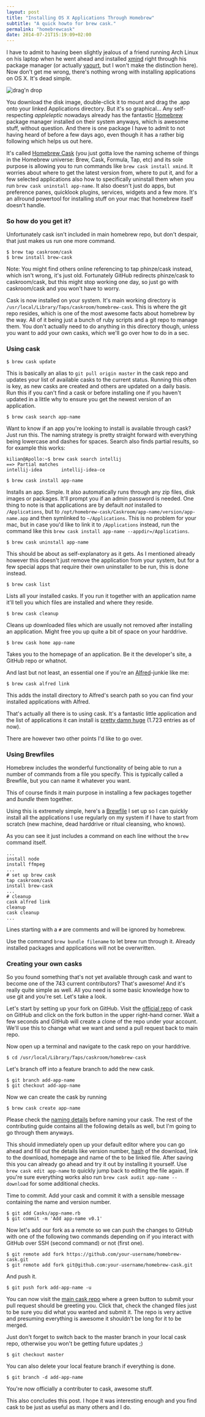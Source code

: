 ```yaml
---
layout: post
title: "Installing OS X Applications Through Homebrew"
subtitle: "A quick howto for brew cask."
permalink: "homebrewcask"
date: 2014-07-21T15:19:09+02:00
---
```


I have to admit to having been slightly jealous of a friend running Arch Linux on his laptop when he went ahead and installed [xmind](http://www.xmind.net/de/) right through his package manager (or actually [yaourt](https://wiki.archlinux.org/index.php/yaourt), but I won't make the distinction here). Now don't get me wrong, there's nothing wrong with installing applications on OS X. It's dead simple.

![drag'n drop](http://i.imgur.com/oHxuD7K.png)

You download the disk image, double-click it to mount and drag the .app onto your linked Applications directory. But it's so graphical... Any self-respecting *appleleptic* nowadays already has the fantastic [Homebrew](http://brew.sh/) package manager installed on their system anyways, which is awesome stuff, without question. And there is one package I have to admit to not having heard of before a few days ago, even though it has a rather big following which helps us out here.

It's called [Homebrew Cask](http://caskroom.io/) (you just gotta love the naming scheme of things in the Homebrew universe: Brew, Cask, Formula, Tap, etc) and its sole purpose is allowing you to run commands like `brew cask install xmind`. It worries about where to get the latest version from, where to put it, and for a few selected applications also how to specifically uninstall them when you run `brew cask uninstall app-name`. It also doesn't just do apps, but preference panes, quicklook plugins, services, widgets and a few more. It's an allround powertool for installing stuff on your mac that homebrew itself doesn't handle.

### So how do you get it?

Unfortunately cask isn't included in main homebrew repo, but don't despair, that just makes us run one more command.

```
$ brew tap caskroom/cask
$ brew install brew-cask
```

Note: You might find others online referencing to tap phinze/cask instead, which isn't wrong, it's just old. Fortunately GitHub redirects phinze/cask to caskroom/cask, but this might stop working one day, so just go with caskroom/cask and you won't have to worry.

Cask is now installed on your system. It's main working directory is `/usr/local/Library/Taps/caskroom/homebrew-cask`. This is where the git repo resides, which is one of the most awesome facts about homebrew by the way. All of it being just a bunch of ruby scripts and a git repo to manage them. You don't actually need to do anything in this directory though, unless you want to add your own casks, which we'll go over how to do in a sec.

### Using cask

```
$ brew cask update
```

This is basically an alias to `git pull origin master` in the cask repo and updates your list of available casks to the current status. Running this often is key, as new casks are created and others are updated on a daily basis. Run this if you can't find a cask or before installing one if you haven't updated in a little why to ensure you get the newest version of an application.

```
$ brew cask search app-name
```

Want to know if an app you're looking to install is available through cask? Just run this. The naming strategy is pretty straight forward with everything being lowercase and dashes for spaces. Search also finds partial results, so for example this works:

```shell
kilian@Apollo:~$ brew cask search intellij
==> Partial matches
intellij-idea	    intellij-idea-ce
```

```
$ brew cask install app-name
```

Installs an app. Simple. It also automatically runs through any zip files, disk images or packages. It'll prompt you if an admin password is needed.
One thing to note is that applications are by default *not* installed to `/Applications`, but to `/opt/homebrew-cask/Caskroom/app-name/version/app-name.app` and then symlinked to `~/Applications`. This is no problem for your mac, but in case you'd like to link it to `/Applications` instead, run the command like this `brew cask install app-name --appdir=/Applications`.

```
$ brew cask uninstall app-name
```

This should be about as self-explanatory as it gets. As I mentioned already however this doesn't just remove the application from your system, but for a few special apps that require their own uninstaller to be run, this is done instead.

```
$ brew cask list
```

Lists all your installed casks. If you run it together with an application name it'll tell you which files are installed and where they reside.

```
$ brew cask cleanup
```

Cleans up downloaded files which are usually not removed after installing an application. Might free you up quite a bit of space on your harddrive.

```
$ brew cask home app-name
```

Takes you to the homepage of an application. Be it the developer's site, a GitHub repo or whatnot.

And last but not least, an essential one if you're an [Alfred](http://www.alfredapp.com/)-junkie like me:

```
$ brew cask alfred link
```

This adds the install directory to Alfred's search path so you can find your installed applications with Alfred.

That's actually all there is to using cask. It's a fantastic little application and the list of applications it can install is [pretty damn huge](https://github.com/caskroom/homebrew-cask/tree/master/Casks) (1.723 entries as of now).

There are however two other points I'd like to go over.

### Using Brewfiles

Homebrew includes the wonderful functionality of being able to run a number of commands from a file you specify. This is typically called a Brewfile, but you can name it whatever you want.

This of course finds it main purpose in installing a few packages together and *bundle* them together.

Using this is extremely simple, here's a [Brewfile](https://github.com/kiliankoe/dotfiles/blob/master/Brewfile) I set up so I can quickly install all the applications I use regularly on my system if I have to start from scratch (new machine, dead harddrive or ritual cleansing, who knows).

As you can see it just includes a command on each line without the `brew` command itself.

```
...
install node
install ffmpeg
...
# set up brew cask
tap caskroom/cask
install brew-cask
...
# cleanup
cask alfred link
cleanup
cask cleanup
...
```

Lines starting with a `#` are comments and will be ignored by homebrew.

Use the command `brew bundle filename` to let brew run through it. Already installed packages and applications will not be overwritten.

### Creating your own casks

So you found something that's not yet available through cask and want to become one of the 743 current contributors? That's awesome! And it's really quite simple as well. All you need is some basic knowledge how to use git and you're set. Let's take a look.

Let's start by setting up your fork on GitHub. Visit the [official repo](https://github.com/caskroom/homebrew-cask) of cask on GitHub and click on the fork button in the upper right-hand corner. Wait a few seconds and GitHub will create a clone of the repo under your account. We'll use this to change what we want and send a pull request back to main repo.

Now open up a terminal and navigate to the cask repo on your harddrive.

```
$ cd /usr/local/Library/Taps/caskroom/homebrew-cask
```

Let's branch off into a feature branch to add the new cask.
```
$ git branch add-app-name
$ git checkout add-app-name
```

Now we can create the cask by running

```
$ brew cask create app-name
```

Please check the [naming details](https://github.com/caskroom/homebrew-cask/blob/master/CONTRIBUTING.md#cask-naming-details) before naming your cask. The rest of the contributing guide contains all the following details as well, but I'm going to go through them anyways.

This should immediately open up your default editor where you can go ahead and fill out the details like version number, [hash](http://notepad2.blogspot.de/2012/07/mac-os-x-how-to-generate-md5-sha1.html) of the download, link to the download, homepage and name of the to be linked file. After saving this you can already go ahead and try it out by installing it yourself. Use `brew cask edit app-name` to quickly jump back to editing the file again. If you're sure everything works also run `brew cask audit app-name --download` for some additional checks.

Time to commit. Add your cask and commit it with a sensible message containing the name and version number.

```
$ git add Casks/app-name.rb
$ git commit -m 'Add app-name v0.1'
```

Now let's add our fork as a remote so we can push the changes to GitHub with one of the following two commands depending on if you interact with GitHub over SSH (second command) or not (first one).

```
$ git remote add fork https://github.com/your-username/homebrew-cask.git
$ git remote add fork git@github.com:your-username/homebrew-cask.git
```

And push it.

```
$ git push fork add-app-name -u
```

You can now visit the [main cask repo](https://github.com/caskroom/homebrew-cask) where a green button to submit your pull request should be greeting you. Click that, check the changed files just to be sure you did what you wanted and submit it. The repo is very active and presuming everything is awesome it shouldn't be long for it to be merged.

Just don't forget to switch back to the master branch in your local cask repo, otherwise you won't be getting future updates ;)

```
$ git checkout master
```

You can also delete your local feature branch if everything is done.

```
$ git branch -d add-app-name
```

You're now officially a contributer to cask, awesome stuff.

This also concludes this post. I hope it was interesting enough and you find cask to be just as useful as many others and I do.
